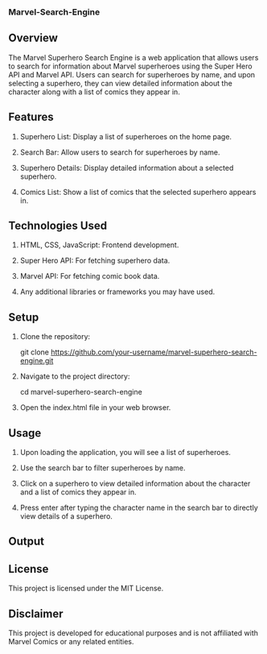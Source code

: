 ### Marvel-Search-Engine

## Overview

The Marvel Superhero Search Engine is a web application that allows users to search for information about Marvel superheroes using the Super Hero API and Marvel API. Users can search for superheroes by name, and upon selecting a superhero, they can view detailed information about the character along with a list of comics they appear in.

## Features

1. Superhero List: Display a list of superheroes on the home page.

2. Search Bar: Allow users to search for superheroes by name.

3. Superhero Details: Display detailed information about a selected superhero.

4. Comics List: Show a list of comics that the selected superhero appears in.

## Technologies Used

1. HTML, CSS, JavaScript: Frontend development.

2. Super Hero API: For fetching superhero data.

3. Marvel API: For fetching comic book data.

4. Any additional libraries or frameworks you may have used.

## Setup

1. Clone the repository:

      git clone https://github.com/your-username/marvel-superhero-search-engine.git

2. Navigate to the project directory:

      cd marvel-superhero-search-engine

3. Open the index.html file in your web browser.

## Usage

1. Upon loading the application, you will see a list of superheroes.

2. Use the search bar to filter superheroes by name.

3. Click on a superhero to view detailed information about the character and a list of comics they appear in.

4. Press enter after typing the character name in the search bar to directly view details of a superhero.

## Output



## License

This project is licensed under the MIT License.

## Disclaimer

This project is developed for educational purposes and is not affiliated with Marvel Comics or any related entities.
